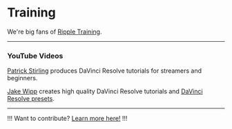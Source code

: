 # Training

We're big fans of [Ripple Training](https://www.rippletraining.com).

---

### YouTube Videos

[Patrick Stirling](https://www.youtube.com/c/patrickstirling) produces DaVinci Resolve tutorials for streamers and beginners.

[Jake Wipp](https://www.youtube.com/@JakeWipp/featured) creates high quality DaVinci Resolve tutorials and [DaVinci Resolve presets](https://jakewipp.com/).

---

!!!
Want to contribute? [Learn more here!](https://resolve.cafe/contribute/)
!!!